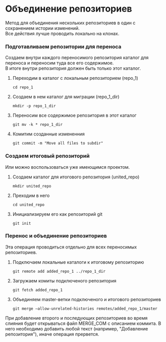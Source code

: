 # Объединение репозиториев

Метод для объединения нескольких репозиториев в один с сохранением истории изменений.  
Все действия лучше проводить локально на клонах.

### Подготавливаем репозитории для переноса
Создаем внутри каждого переносимого репозитория каталог для переноса и переносим туда все его содержимое.  
В итоге внутри репозитория должен быть только этот каталог.
1. Переходим в каталог с локальным репозиторием (repo_1)
   ```
   cd repo_1
   ```
2. Создаем в нем каталог для миграции (repo_1_dir)
   ```
   mkdir -p repo_1_dir
   ```
3. Переносим все содержимое репозитория в этот каталог
   ```
   git mv -k * repo_1_dir
   ```
4. Комитим созданные измененния
   ```
   git commit -m "Move all files to subdir"
   ```

### Создаем итоговый репозиторий
Или можно воспользоваться уже имеющимся проектом.
1. Создаем каталог для итогового репозитория (united_repo)
   ```
   mkdir united_repo
   ```
2. Преходим в него
   ```
   cd united_repo
   ```
3. Инициализируем его как репозиторий git
   ```
   git init
   ```
   
### Перенос и объединение репозиториев
Эта операция проводиться отдельно для всех переносимых репозиториев.
1. Подключаем локальные каталоги к итоговому репозиторию
   ```
   git remote add added_repo_1 ../repo_1_dir
   ```
2. Загружаем комиты подключеного репозитория
   ```
   git fetch added_repo_1
   ```
3. Объединяем master-ветки подключеного и итогового репозиториев
   ```
   git merge —allow-unrelated-histories remotes/added_repo_1/master
   ```
   
При добавление второго и последующих репозиториев во время слияния будет открываться файл MERGE_COM с описанием коммита.
В него необходимо добавить любой текст (например, "Добавление репозитория"), иначе операция прервется.
